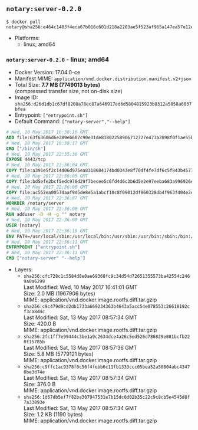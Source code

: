 ## `notary:server-0.2.0`

```console
$ docker pull notary@sha256:e464c1403f4eca67b016c601d218a2203ae5f523af965a147ea57e12e39adf6c
```

-	Platforms:
	-	linux; amd64

### `notary:server-0.2.0` - linux; amd64

-	Docker Version: 17.04.0-ce
-	Manifest MIME: `application/vnd.docker.distribution.manifest.v2+json`
-	Total Size: **7.7 MB (7749013 bytes)**  
	(compressed transfer size, not on-disk size)
-	Image ID: `sha256:d26d1db1c67df8208a78ec87a646917ed6d5804815923b8312a5058a6037bfea`
-	Entrypoint: `["entrypoint.sh"]`
-	Default Command: `["notary-server","--help"]`

```dockerfile
# Wed, 10 May 2017 16:38:16 GMT
ADD file:63f63606d6e289eb607c90e31de81802258906712727e473a2898f0f1ae55bb5 in / 
# Wed, 10 May 2017 16:38:17 GMT
CMD ["/bin/sh"]
# Wed, 10 May 2017 22:35:36 GMT
EXPOSE 4443/tcp
# Wed, 10 May 2017 22:36:04 GMT
COPY file:a391e5f2c14d06d975ea8318684174bd0343e8f70df4fe7df6c5f843b4577f75 in /notary/server/ 
# Wed, 10 May 2017 22:36:05 GMT
COPY file:bd5efe2bcf5edc978d29f7becee5c6fd4d6c3b6d5e2e97eeba683a996926ebe6 in /notary/server/ 
# Wed, 10 May 2017 22:36:06 GMT
COPY file:ac552ea00574aaf9d5de8e5a1abcf10c8f09012df960328db4f963f404e2d409 in /notary/server/ 
# Wed, 10 May 2017 22:36:07 GMT
WORKDIR /notary/server
# Wed, 10 May 2017 22:36:08 GMT
RUN adduser -D -H -g "" notary
# Wed, 10 May 2017 22:36:09 GMT
USER [notary]
# Wed, 10 May 2017 22:36:10 GMT
ENV PATH=/usr/local/sbin:/usr/local/bin:/usr/sbin:/usr/bin:/sbin:/bin:/notary/server
# Wed, 10 May 2017 22:36:11 GMT
ENTRYPOINT ["entrypoint.sh"]
# Wed, 10 May 2017 22:36:11 GMT
CMD ["notary-server" "--help"]
```

-	Layers:
	-	`sha256:cfc728c1c5584d8e0ae69368fc9c34d54d72651355573ba42554c2469a0a6299`  
		Last Modified: Wed, 10 May 2017 16:41:01 GMT  
		Size: 2.0 MB (1967906 bytes)  
		MIME: application/vnd.docker.image.rootfs.diff.tar.gzip
	-	`sha256:c9c479d9cd2db1733a669234363b4643a5acc54e078553c26618192cf3ca8ddc`  
		Last Modified: Sat, 13 May 2017 08:57:34 GMT  
		Size: 420.0 B  
		MIME: application/vnd.docker.image.rootfs.diff.tar.gzip
	-	`sha256:2fc1ff7e99444c3be1a9c2634dce4a26c5ed526d786029e081bcfb220f15785b`  
		Last Modified: Sat, 13 May 2017 08:57:36 GMT  
		Size: 5.8 MB (5779121 bytes)  
		MIME: application/vnd.docker.image.rootfs.diff.tar.gzip
	-	`sha256:c9ffc1ac9378f0c56f4febb6c11fb1333ccc05bea52a50804abc43470be3d74e`  
		Last Modified: Sat, 13 May 2017 08:57:34 GMT  
		Size: 376.0 B  
		MIME: application/vnd.docker.image.rootfs.diff.tar.gzip
	-	`sha256:1d67db5ef7f82ba307947531e7b15dc0d02b35c22c9c8cb5e4545d8f7a33893e`  
		Last Modified: Sat, 13 May 2017 08:57:34 GMT  
		Size: 1.2 KB (1190 bytes)  
		MIME: application/vnd.docker.image.rootfs.diff.tar.gzip
